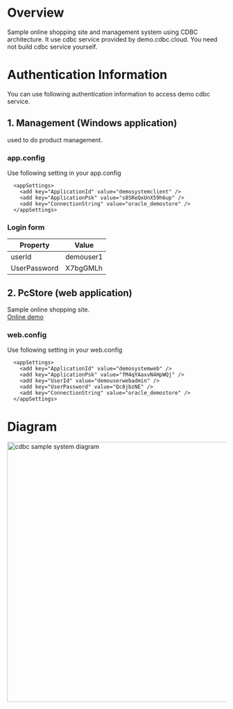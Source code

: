# Overview
Sample online shopping site and management system using CDBC architecture.
It use cdbc service provided by demo.cdbc.cloud. You need not build cdbc service yourself.

# Authentication Information
 You can use following authentication information to access demo cdbc service.

## 1. Management (Windows application)
used to do product management.
### app.config
Use following setting in your app.config
```
  <appSettings>
    <add key="ApplicationId" value="demosystemclient" />
    <add key="ApplicationPsk" value="s8SReQxUnX59h6up" />
    <add key="ConnectionString" value="oracle_demostore" />
  </appSettings>
``` 

### Login form
|Property|Value|
----|---- 
| userId |demouser1|
| UserPassword |X7bgGMLh|
 

##  2. PcStore  (web application)
Sample online shopping site.  
[Online demo](https://demo.cdbc.cloud/pcstore/)
### web.config
Use following setting in your web.config

```
  <appSettings>
    <add key="ApplicationId" value="demosystemweb" />
    <add key="ApplicationPsk" value="fM4qYAaxvN4HpWQj" />
    <add key="UserId" value="demouserwebadmin" />
    <add key="UserPassword" value="Qc8jbzNE" />
    <add key="ConnectionString" value="oracle_demostore" />
  </appSettings>
```

# Diagram
<img src="https://www.cdbc.cloud/img/github/cdbcsystemsample.png" alt="cdbc sample system diagram" width="600" title="cdbc sample system diagram">


